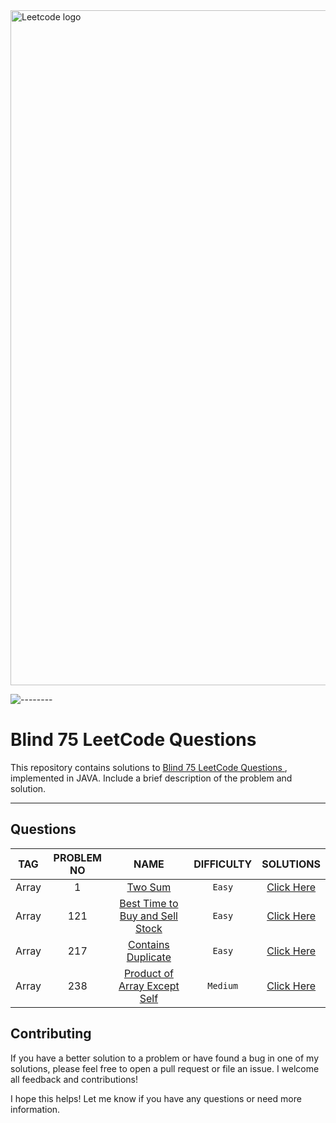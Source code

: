 
<img src="https://upload.wikimedia.org/wikipedia/commons/0/0a/LeetCode_Logo_black_with_text.svg" width="1080" alt="Leetcode logo"/> 

![--------](https://raw.githubusercontent.com/FadyFouad/blog/master/assets/images/rainbow.png?token=GHSAT0AAAAAAB33Y2LPNUL5KCEDMD4QVO5MY54QALA)


Blind 75 LeetCode Questions
=================

This repository contains solutions to [Blind 75 LeetCode Questions ](https://leetcode.com/discuss/general-discussion/460599/blind-75-leetcode-questions), implemented in JAVA.
Include a brief description of the problem and solution.




---

## Questions
|  TAG  | PROBLEM NO |                                               NAME                                                | DIFFICULTY |                                                SOLUTIONS                                                 |
|:-----:|:----------:|:-------------------------------------------------------------------------------------------------:|:----------:|:--------------------------------------------------------------------------------------------------------:|
| Array |     1      |                         [Two Sum](https://leetcode.com/problems/two-sum/)                         |   `Easy`   |          [Click Here](https://github.com/FadyFouad/LeetCode-75-Questions/tree/main/src/TwoSum)           |
| Array |    121     | [Best Time to Buy and Sell Stock](https://leetcode.com/problems/best-time-to-buy-and-sell-stock/) |   `Easy`   | [Click Here](https://github.com/FadyFouad/LeetCode-75-Questions/tree/main/src/BestTimeToBuyAndSellStock) |
| Array |    217     |              [Contains Duplicate](https://leetcode.com/problems/contains-duplicate/)              |   `Easy`   |     [Click Here](https://github.com/FadyFouad/LeetCode-75-Questions/tree/main/src/ContainsDuplicate)     |
| Array |    238     |    [Product of Array Except Self](https://leetcode.com/problems/product-of-array-except-self/)    |  `Medium`  | [Click Here](https://github.com/FadyFouad/LeetCode-75-Questions/tree/main/src/ProductOfArrayExceptSelf)  |

[//]: # (||||||)

Contributing
------------

If you have a better solution to a problem or have found a bug in one of my solutions, please feel free to open a pull request or file an issue. I welcome all feedback and contributions!


I hope this helps! Let me know if you have any questions or need more information.
